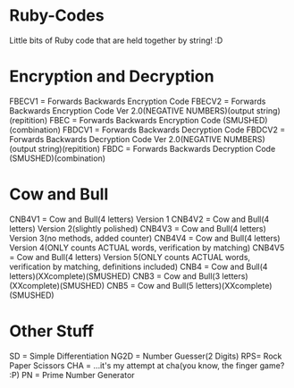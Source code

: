 # Ruby-Codes
Little bits of Ruby code that are held together by string! :D

# Encryption and Decryption
FBECV1 = Forwards Backwards Encryption Code
FBECV2 = Forwards Backwards Encryption Code Ver 2.0(NEGATIVE NUMBERS)(output string)(repitition)
FBEC = Forwards Backwards Encryption Code (SMUSHED)(combination)
FBDCV1 = Forwards Backwards Decryption Code
FBDCV2 = Forwards Backwards Decryption Code Ver 2.0(NEGATIVE NUMBERS)(output string)(repitition)
FBDC = Forwards Backwards Decryption Code (SMUSHED)(combination)

# Cow and Bull
CNB4V1 = Cow and Bull(4 letters) Version 1
CNB4V2 = Cow and Bull(4 letters) Version 2(slightly polished)
CNB4V3 = Cow and Bull(4 letters) Version 3(no methods, added counter)
CNB4V4 = Cow and Bull(4 letters) Version 4(ONLY counts ACTUAL words, verification by matching)
CNB4V5 = Cow and Bull(4 letters) Version 5(ONLY counts ACTUAL words, verification by matching, definitions included)
CNB4 = Cow and Bull(4 letters)(XXcomplete)(SMUSHED)
CNB3 = Cow and Bull(3 letters)(XXcomplete)(SMUSHED)
CNB5 = Cow and Bull(5 letters)(XXcomplete)(SMUSHED)

# Other Stuff
SD = Simple Differentiation
NG2D = Number Guesser(2 Digits)
RPS= Rock Paper Scissors
CHA = ...it's my attempt at cha(you know, the finger game? :P)
PN = Prime Number Generator
